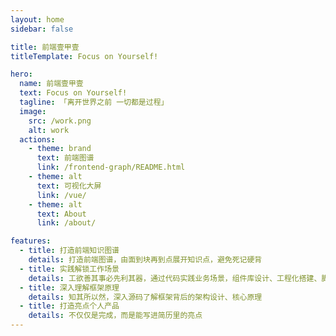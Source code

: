 ```yaml
---
layout: home
sidebar: false

title: 前端壹甲壹
titleTemplate: Focus on Yourself!

hero:
  name: 前端壹甲壹
  text: Focus on Yourself!
  tagline: 「离开世界之前 一切都是过程」
  image:
    src: /work.png
    alt: work
  actions:
    - theme: brand
      text: 前端图谱
      link: /frontend-graph/README.html
    - theme: alt
      text: 可视化大屏
      link: /vue/
    - theme: alt
      text: About
      link: /about/

features:
  - title: 打造前端知识图谱
    details: 打造前端图谱，由面到块再到点展开知识点，避免死记硬背
  - title: 实践解锁工作场景
    details: 工欲善其事必先利其器，通过代码实践业务场景，组件库设计、工程化搭建、脚手架开发...
  - title: 深入理解框架原理
    details: 知其所以然，深入源码了解框架背后的架构设计、核心原理
  - title: 打造亮点个人产品
    details: 不仅仅是完成，而是能写进简历里的亮点
---
```

